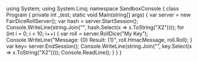 using System; using System.Linq; namespace SandboxConsole { class Program { private int _test; static void Main(string[] args) { var server = new FairDiceRollServer(); var hash = server.StartSession(); Console.WriteLine(string.Join("", hash.Select(x => x.ToString("X2")))); for (int i = 0; i < 10; i++) { var roll = server.RollDice("My Key"); Console.WriteLine("Message: {0} Result: {1}", roll.HmacMessage, roll.Roll); } var key= server.EndSession(); Console.WriteLine(string.Join("", key.Select(x => x.ToString("X2")))); Console.ReadLine(); } } }
